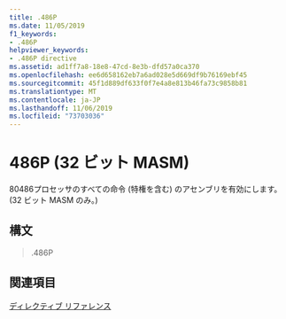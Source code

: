 ```yaml
---
title: .486P
ms.date: 11/05/2019
f1_keywords:
- .486P
helpviewer_keywords:
- .486P directive
ms.assetid: ad1ff7a8-18e8-47cd-8e3b-dfd57a0ca370
ms.openlocfilehash: ee6d658162eb7a6ad028e5d669df9b76169ebf45
ms.sourcegitcommit: 45f1d889df633f0f7e4a8e813b46fa73c9858b81
ms.translationtype: MT
ms.contentlocale: ja-JP
ms.lasthandoff: 11/06/2019
ms.locfileid: "73703036"
---
```

# <a name="486p-32-bit-masm"></a>486P (32 ビット MASM)

80486プロセッサのすべての命令 (特権を含む) のアセンブリを有効にします。 (32 ビット MASM のみ。)

## <a name="syntax"></a>構文

> .486P

## <a name="see-also"></a>関連項目

[ディレクティブ リファレンス](../../assembler/masm/directives-reference.md)<br/>